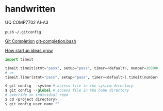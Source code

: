 handwritten
===========

UQ COMP7702 AI-A3

`push` 
`~/.gitconfig`

[Git Completion](http://blog.yxwang.me/2010/01/git-completion/)
[git-completion.bash](http://repo.or.cz/w/git.git/blob_plain/HEAD:/contrib/completion/git-completion.bash)


[How startup ideas grow](http://paulgraham.com/startupideas.html)

```python
import timeit

timeit.timeit(stmt="pass", setup="pass", timer=<default>, number=1000000)
# or
timeit.Timer(stmt="pass", setup="pass", timer=<default>).timeit(number=1000000)
```

```python
$ git config --system # access file in the system directory
$ git config --global # access file in the home directory
# override in individual repo
$ cd <project directory>
$ git config user.name ""
```
